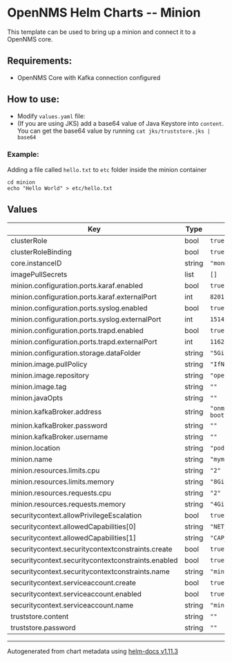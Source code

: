 # OpenNMS Helm Charts -- Minion

This template can be used to bring up a minion and connect it to a OpenNMS core.

## Requirements:
* OpenNMS Core with Kafka connection configured

## How to use:
* Modify `values.yaml` file:
* (If you are using JKS) add a base64 value of Java Keystore into `content`. You can get the base64 value by running `cat jks/truststore.jks | base64`

### Example:
Adding a file called `hello.txt` to `etc` folder inside the minion container
```
cd minion
echo "Hello World" > etc/hello.txt
```

## Values

| Key | Type | Default | Description |
|-----|------|---------|-------------|
| clusterRole | bool | `true` |  |
| clusterRoleBinding | bool | `true` |  |
| core.instanceID | string | `"monms"` |  |
| imagePullSecrets | list | `[]` |  |
| minion.configuration.ports.karaf.enabled | bool | `true` |  |
| minion.configuration.ports.karaf.externalPort | int | `8201` |  |
| minion.configuration.ports.syslog.enabled | bool | `true` |  |
| minion.configuration.ports.syslog.externalPort | int | `1514` |  |
| minion.configuration.ports.trapd.enabled | bool | `true` |  |
| minion.configuration.ports.trapd.externalPort | int | `1162` |  |
| minion.configuration.storage.dataFolder | string | `"5Gi"` |  |
| minion.image.pullPolicy | string | `"IfNotPresent"` |  |
| minion.image.repository | string | `"opennms/minion"` |  |
| minion.image.tag | string | `""` |  |
| minion.javaOpts  | string | `""` |  |
| minion.kafkaBroker.address | string | `"onms-kafka-bootstrap.shared.svc:9093"` |  |
| minion.kafkaBroker.password | string | `""` |  |
| minion.kafkaBroker.username | string | `""` |  |
| minion.location | string | `"pod"` |  |
| minion.name | string | `"myminion"` |  |
| minion.resources.limits.cpu | string | `"2"` |  |
| minion.resources.limits.memory | string | `"8Gi"` |  |
| minion.resources.requests.cpu | string | `"2"` |  |
| minion.resources.requests.memory | string | `"4Gi"` |  |
| securitycontext.allowPrivilegeEscalation | bool | `true` |  |
| securitycontext.allowedCapabilities[0] | string | `"NET_BIND_SERVICE"` |  |
| securitycontext.allowedCapabilities[1] | string | `"CAP_NET_RAW"` |  |
| securitycontext.securitycontextconstraints.create | bool | `true` |  |
| securitycontext.securitycontextconstraints.enabled | bool | `true` |  |
| securitycontext.securitycontextconstraints.name | string | `"minion-scc"` |  |
| securitycontext.serviceaccount.create | bool | `true` |  |
| securitycontext.serviceaccount.enabled | bool | `true` |  |
| securitycontext.serviceaccount.name | string | `"minion-sa"` |  |
| truststore.content | string | `""` |  |
| truststore.password | string | `""` |  |

----------------------------------------------
Autogenerated from chart metadata using [helm-docs v1.11.3](https://github.com/norwoodj/helm-docs/releases/v1.11.3)
